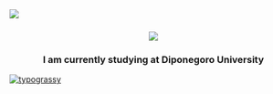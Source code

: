 <img align="left" src="https://visitor-badge.laobi.icu/badge?page_id=dartyourt.dartyourt" />

<h1 align="center">
  <a href="https://git.io/typing-svg">
    <img src="https://readme-typing-svg.demolab.com?font=Righteous&size=40&pause=1000&color=B1AFFF&width=435&height=65&lines=Hola!;It's+me%2C+Dayys!;Welcome+to+my+profile!" />
  </a>
</h1>

<h3 align="center">I am currently studying at Diponegoro University</h3>

<a href="https://github.com/kawarimidoll/typograssy">
<img alt="typograssy" src="https://typograssy.deno.dev/api?text=I%20Love%20Machine%20Learning%20&l1=4535c1&l2=478ccf&l3=36c2ce&l4=77e4c8">
</a>
